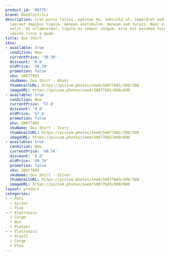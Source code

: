 ```yaml
---
product_id: '00776'
brand: Beedlectrics
description: Cras purus lectus, egestas eu, vehicula at, imperdiet sed, nibh. Donec
  laoreet dapibus ligula. Aenean vestibulum. Aenean sed turpis. Nunc eleifend molestie
  velit. Ut ullamcorper, ligula eu tempor congue, eros est euismod turpis, id tincidunt
  sapien risus a quam.
title: Qux Shirt
skus:
- available: true
  condition: New
  currentPrice: '38.39'
  discount: '0.0'
  oldPrice: '38.39'
  promotion: false
  sku: S0077601
  skuName: Qux Shirt - Khaki
  thumbnailURL: https://picsum.photos/seed/S0077601/300/300
  imageURL: https://picsum.photos/seed/S0077601/600/600
- available: true
  condition: New
  currentPrice: '57.6'
  discount: '0.0'
  oldPrice: '57.6'
  promotion: false
  sku: S0077602
  skuName: Qux Shirt - Ivory
  thumbnailURL: https://picsum.photos/seed/S0077602/300/300
  imageURL: https://picsum.photos/seed/S0077602/600/600
- available: true
  condition: New
  currentPrice: '49.74'
  discount: '0.0'
  oldPrice: '49.74'
  promotion: false
  sku: S0077603
  skuName: Qux Shirt - Silver
  thumbnailURL: https://picsum.photos/seed/S0077603/300/300
  imageURL: https://picsum.photos/seed/S0077603/600/600
layout: product
categories:
- - Pets
  - Girzes
  - Ploo
- - Eletronics
  - Corge
  - Qux
  - Platpor
- - Eletronics
  - Grault
  - Corge
  - Ploo
---
```

